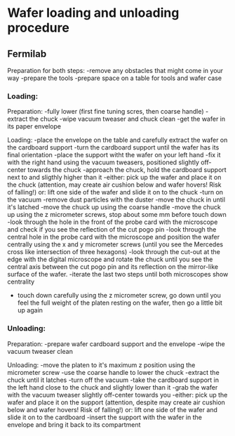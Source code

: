 # Wafer loading and unloading procedure


## Fermilab

Preparation for both steps:
-remove any obstacles that might come in your way
-prepare the tools
-prepare space on a table for tools and wafer case

### Loading:

Preparation:
-fully lower (first fine tuning scres, then coarse handle)
-extract the chuck
-wipe vacuum tweaser and chuck clean
-get the wafer in its paper envelope

Loading:
-place the envelope on the table and carefully extract the wafer on the cardboard support
-turn the cardboard support until the wafer has its final orientation
-place the support witht the wafer on your left hand
-fix it with the right hand using the vacuum tweasers, positioned slightly off-center towards the chuck
-approach the chuck, hold the cardboard support next to and sligthly higher than it
-either: pick up the wafer and place it on the chuck (attention, may create air cushion below and wafer hovers! Risk of falling!)
 or: lift one side of the wafer and slide it on to the chuck
-turn on the vacuum
-remove dust particles with the duster
-move the chuck in until it's latched
-move the chuck up using the coarse handle
-move the chuck up using the z micrometer screws, stop about some mm before touch down
-look through the hole in the front of the probe card with the microscope and check if you see the reflection of the cut pogo pin
-look through the central hole in the probe card with the microscope and position the wafer centrally using the x and y micrometer screws (until you see the Mercedes cross like intersection of three hexagons)
-look through the cut-out at the edge with the digital microscope and rotate the chuck until you see the central axis between the cut pogo pin and its reflection on the mirror-like surface of the wafer.
-iterate the last two steps until both microscopes show centrality
- touch down carefully using the z micrometer screw, go down until you feel the full weight of the platen resting on the wafer, then go a little bit up again


### Unloading:

Preparation:
-prepare wafer cardboard support and the envelope
-wipe the vacuum tweaser clean

Unloading:
-move the platen to it's maximum z position using the micrometer screw
-use the coarse handle to lower the chuck
-extract the chuck until it latches
-turn off the vacuum
-take the cardboard support in the left hand close to the chuck and slightly lower than it
-grab the wafer with the vacuum tweaser slightly off-center towards you
-either: pick up the wafer and place it on the support (attention, despite may create air cushion below and wafer hovers! Risk of falling!)
 or: lift one side of the wafer and slide it on to the cardboard
-insert the support with the wafer in the envelope and bring it back to its compartment
